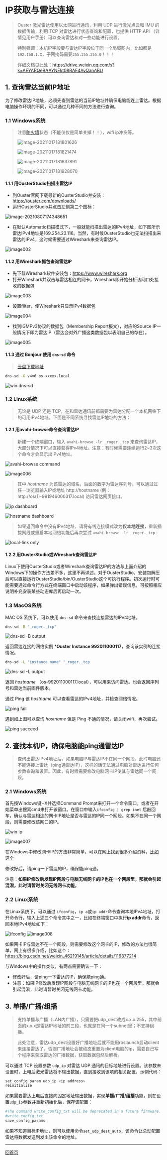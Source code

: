 # IP获取与雷达连接

> Ouster 激光雷达使用以太网进行通讯，利用 UDP 进行激光点云和 IMU 的数据传输，利用 TCP 对雷达进行状态查询和配置，也提供 HTTP API （详情见用户手册）可以查询雷达和对一些功能进行设置。
>
> 特别强调：本机IP字段要与雷达IP字段位于同一个局域网内，比如都是`192.168.1.X`，子网掩码需要`255.255.255.0`！！！
>
> 详细文档见此处：https://drive.weixin.qq.com/s?k=AEYARQeBAAYNEkt08BAE4AvQanABU

## 1. 查询雷达当前IP地址

为了修改雷达IP地址，必须先查到雷达的当前IP地址并确保电脑能连上雷达。根据电脑操作环境的不同，可以通过几种不同的方法进行查询。

### 1.1   Windows系统

> 注意[防火墙](https://pureinfotech.com/allow-apps-firewall-windows-10/)状态（不能仅仅是简单关掉！！），wifi ip冲突等。
>
> ![image-20211017181801626](NetworkIP.assets/image-20211017181801626.png)
>
> ![image-20211017181821474](NetworkIP.assets/image-20211017181821474.png)
>
> ![image-20211017181837891](NetworkIP.assets/image-20211017181837891.png)
>
> ![image-20211017181928070](NetworkIP.assets/image-20211017181928070.png)

#### 1.1.1   用OusterStudio扫描出雷达IP

- 到Ouster官网下载最新的OusterStudio并安装：https://ouster.com/downloads/
- 运行OusterStudio并点击左侧第二个图标：

![image-20210807174348651](NetworkIP.assets/image001.png)                               

- 在默认Automatic扫描模式下，一般就能扫描出雷达的IPv4地址，如下图所示雷达IPv4地址是169.254.23.116。当然，有时候OusterStudio也无法扫描出来雷达的IPv4，这时候需要通过Wireshark来查询雷达IP。

![image002](NetworkIP.assets/image002.png) 

#### 1.1.2   用Wireshark抓包查询雷达IP

- 先下载Wireshark软件安装包：https://www.wireshark.org
- 打开Wireshark并双击与雷达相连的网卡，Wireshark即开始分析该网口处接收的数据包

![image003](NetworkIP.assets/image003.png) 

- 设置filter，使Wireshark只显示IPv4数据包

 ![image004](NetworkIP.assets/image004.png)

- 找到IGMPv3协议的数据包（Membership Report报文），对应的Source IP一般情况下即为雷达IP（雷达会对外广播这类数据包以表明自己的存在）。

![image005](NetworkIP.assets/image005.png)

#### 1.1.3 通过 **Bonjour** 使用 `dns-sd` 命令

> [云盘下载地址](https://eyun.baidu.com/s/3kWjPGSB)

```bash
dns-sd -G v4v6 os-xxxxx.local
```

![win dns-sd](imgs/win_dns-sd.png)

### 1.2   Linux系统

> 无论是 UDP 还是 TCP，在和雷达通讯前都需要为雷达分配一个本机网络下的可用IPv4地址。下面是不同系统寻找雷达IP地址的方法：
>

#### 1.2.1   用avahi-browse命令查询雷达IP

> 新建一个终端窗口，输入 `avahi-browse -lr _roger._tcp` 来查询雷达IP，大部分情况下可以直接获得IPv4地址。注意：有时候需要连续运行2~3次这个命令才会显示出IPv4地址。

![avahi-browse command](imgs/avahi-browse.png)

![image006](NetworkIP.assets/image006.png)

> 其中 *hostname* 为该雷达的域名，后面的数字为雷达序列号。可以通过过任一浏览器输入IP或地址 http://hostname (例：http://os(1)-991946000317.local) 访问雷达网页接口。

![ip dashboard](imgs/Dashboardwithhostname.png)

![hostname dashboard](imgs/dashboard.png)

> 如果返回命令中没有IPv4地址，请将有线连接模式改为**仅本地连接**，重新插拔网线或重启本地网络功能后再次尝试 `avahi-browse -lr _roger._tcp` :
>

![local-link only](imgs/link-local-only.png)



#### 1.2.2   用OusterStudio或Wireshark查询雷达IP

Linux下使用OusterStudio或者Wireshark查询雷达IP的方法与上面介绍的Windows下的操作方法差不多，这里不再详述。对于OusterStudio，安装包解压后可以直接运行OusterStudio/bin/OusterStudio这个可执行程序。初次运行时可能需要通过命令行方式在终端窗口中启动该程序，如果弹出错误信息，可按照相应说明补充安装某些动态库后再启动一次。

### 1.3   MacOS系统

MAC OS 系统下，可以使用 `dns-sd` 命令来查找连接雷达的IPv4地址。

```bash
dns-sd -B "_roger._tcp"
```

![dns-sd -B output](imgs/dns-sd-B.png)

返回雷达连接的网络实例 ***Ouster Instance 992011000117**，查询该实例的连接情况。

```bash
dns-sd -L "instance name" "_roger._tcp
```

![dns-sd -L output](imgs/dns-sd-L.png)

返回 *hostname* （os-992011000117.local），可以用来访问雷达。也会返回序列号和雷达当前固件版本。

通过 Ping 该 *hostname* 可以查看雷达的IPv4地址，并检查网络情况。

![ping fail](imgs/ping_fail.png)

遇到如上图可以查询 *hostname* 但是 Ping 不通的情况，请关闭wifi，再次尝试。

![ping succeed](imgs/ping_work.png)

## 2. 查找本机IP，确保电脑能ping通雷达IP

> 查询出雷达IPv4地址后，如果电脑IP与雷达IP不在同一个网段，此时电脑还不能连接上雷达（ping通雷达IP），这样的话无法通过电脑对雷达进行任何参数查询和设置。因此，有时候需要修改电脑网卡IP使其与雷达同一个网段。
>

### 2.1   Windows系统

首先按Windows键+X并选择Command Prompt来打开一个命令窗口，或者在开始菜单出搜索cmd来打开该窗口。在窗口中输入`ifconfig | grep inet` 后敲回车，确认与雷达相连的网卡IP地址是否与雷达的IP同一个网段。如果不在同一个网段，则需要修改该网口的IP。



![win ip](imgs/win_ipconfig.png)

![image007](NetworkIP.assets/image007.png)

在Windows中修改网卡IP的方法非常简单，可以在网上找到很多介绍资料，[比如这个](http://www.xitongcheng.com/jiaocheng/win10_article_47642.html)

修改好后，请ping一下雷达的IP，确保能ping通。

注意：**如果IP修改后发现IP网段与电脑无线网卡的IP也在一个网段里，那就会引起混淆，此时请暂时关闭无线网卡功能**。

### 2.2   Linux系统

在Linux系统下，可以通过 `ifconfig`，`ip a`或`ip addr`命令查询本地IPv4地址，打开命令行，输入上述三个命令其中之一，比如在终端窗口中执行**ip addr**命令，返回本地IPv4地址如下：

![ifconfig](imgs/ip_addr.png) ![image008](NetworkIP.assets/image008.png)

如果网卡IP与雷达不在一个网段，则需要修改这个网卡的IP，修改的方法也很简单，网上有很多介绍，比如这个：https://blog.csdn.net/weixin_46219145/article/details/116377214

与Windows中的操作类似，有两点需要确认一下：

- 修改好后，请ping一下雷达的IP，确保能ping通。
- 注意：如果IP修改后发现IP网段与电脑无线网卡的IP也在一个网段里，那就会引起混淆，此时请暂时关闭无线网卡功能。

 

## 3. 单播/广播/组播

> 支持单播与广播（LAN内广播），只需要把udp_dest改成x.x.x.255，其中前面的x.x.x是雷达IP地址的前三段，也就是在同一个subnet里；不支持组播。
>
> 此处注意，雷达udp_dest设置好广播地址后就不能用roslaunch启动client来连接雷达了，否则广播地址会被动态重置为client电脑的ip，需要自己写个程序来获取雷达的广播数据，获取数据包然后解析。

可以通过 TCP 设置参数 `udp_ip` 对雷达 UDP 通讯的目标地址进行设置。该参数未设置时，上电后激光雷达将不输出数据，直到接收到该项的相关配置，示例代码：

```bash
set_config_param udp_ip <ip address>
reinitialize
```

如果需要雷达上电后直接向固定地址输出数据，实现**单播/广播/组播**功能，则在设置`udp_ip`参数并重新初始化后，保存该配置：

```bash
#The command write_config_txt will be deprecated in a future firmware. The command save_config_params provides the same response.
#write_config_txt  
save_config_params
```

如果不知道目标IP地址，则可以使用命令`set_udp_dest_auto`，该命令让总动配置雷达将数据发送到发出该命令的地址。

---

[回首页](README)